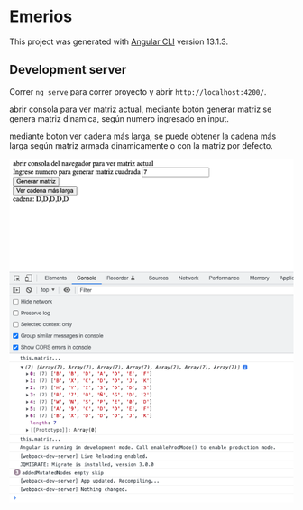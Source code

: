 # Emerios

This project was generated with [Angular CLI](https://github.com/angular/angular-cli) version 13.1.3.

## Development server

Correr `ng serve` para correr proyecto y abrir `http://localhost:4200/`.

abrir consola para ver matriz actual, mediante botón generar matriz se genera matriz dinamica, según numero ingresado en input.

mediante boton ver cadena más larga, se puede obtener la cadena más larga según matriz armada dinamicamente o con la matriz por defecto.

![Image text](src/assets/img/aaaaa.png)
